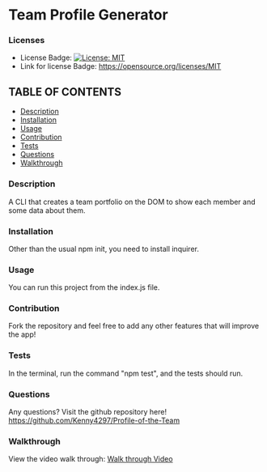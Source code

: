 # Team Profile Generator

### Licenses
* License Badge: [![License: MIT](https://img.shields.io/badge/License-MIT-yellow.svg)](https://opensource.org/licenses/MIT)
* Link for license Badge: https://opensource.org/licenses/MIT

## TABLE OF CONTENTS
* [Description](#description)
* [Installation](#installation)
* [Usage](#usage)
* [Contribution](#contribution)
* [Tests](#tests)
* [Questions](#questions)
* [Walkthrough](#walkthrough)

### Description
A CLI that creates a team portfolio on the DOM to show each member and some data about them.

### Installation
Other than the usual npm init, you need to install inquirer.

### Usage
You can run this project from the index.js file.

### Contribution
Fork the repository and feel free to add any other features that will improve the app!

### Tests
In the terminal, run the command "npm test", and the tests should run.

### Questions
Any questions? Visit the github repository here! https://github.com/Kenny4297/Profile-of-the-Team

### Walkthrough
View the video walk through: [Walk through Video](./assets/TeamProfileGenerator.webm)
